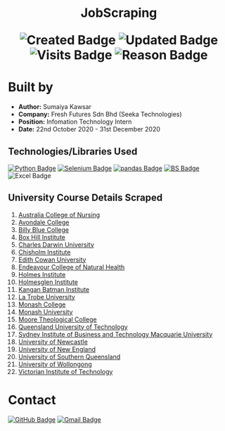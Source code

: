 <h1 align="center">JobScraping

 ![Created Badge](https://badges.pufler.dev/created/sumaiyakawsar/JobScraping?&style=plastic&color=black&labelColor=1AEE0B) ![Updated Badge](https://badges.pufler.dev/updated/sumaiyakawsar/JobScraping?&style=plastic&color=black&labelColor=0004FF) ![Visits Badge](https://badges.pufler.dev/visits/sumaiyakawsar/JobScraping?&style=plastic&color=black&labelColor=BF3F41)   ![Reason Badge](https://img.shields.io/badge/Internship_Project-10b981?style=plastic)

</h1>

# Built by
- **Author:** Sumaiya Kawsar
- **Company:** Fresh Futures Sdn Bhd (Seeka Technologies)
- **Position:** Infomation Technology Intern
- **Date:** 22nd October 2020 - 31st December 2020


## Technologies/Libraries Used
[![Python Badge](https://img.shields.io/badge/-Python-3776AB?style=flat&labelColor=black&logo=python&logoColor=3776AB)](https://docs.python.org/3/) [![Selenium Badge](https://img.shields.io/badge/-Selenium-43B02A?style=flat&labelColor=black&logo=selenium&logoColor=43B02A)](https://www.selenium.dev/documentation/en/getting_started/) [![pandas Badge](https://img.shields.io/badge/-Pandas-150458?style=flat&labelColor=black&logo=pandas&logoColor=150458)](https://pandas.pydata.org/pandas-docs/stable/user_guide/10min.html) [![BS Badge](https://img.shields.io/badge/-Beautiful_Soup-11303d?style=flat&labelColor=black&logoColor=11303d)](https://www.crummy.com/software/BeautifulSoup/bs4/doc/)![Excel Badge](https://img.shields.io/badge/-Microsoft_Excel-217346?style=flat&labelColor=black&logo=microsoftexcel&logoColor=217346)


 
## University Course Details Scraped
1. [Australia College of Nursing](https://github.com/sumaiyakawsar/JobScraping/tree/main/AustraliaCollegeofNursingScrape)
2. [Avondale College](https://github.com/sumaiyakawsar/JobScraping/tree/main/Avondale%20College)
3. [Billy Blue College](https://github.com/sumaiyakawsar/JobScraping/tree/main/BillyBlueScrape)
4. [Box Hill Institute](https://github.com/sumaiyakawsar/JobScraping/tree/main/BoxHillScrape)
5. [Charles Darwin University](https://github.com/sumaiyakawsar/JobScraping/tree/main/CDUScrape)
6. [Chisholm Institute](https://github.com/sumaiyakawsar/JobScraping/tree/main/ChisholmScrape)
7. [Edith Cowan University](https://github.com/sumaiyakawsar/JobScraping/tree/main/ECUScrape)
8. [Endeavour College of Natural Health](https://github.com/sumaiyakawsar/JobScraping/tree/main/EndeavourCNHScrape)
9. [Holmes Institute](https://github.com/sumaiyakawsar/JobScraping/tree/main/HolmesInstitute)
10. [Holmesglen Institute](https://github.com/sumaiyakawsar/JobScraping/tree/main/HolmesglenScrape)
11. [Kangan Batman Institute](https://github.com/sumaiyakawsar/JobScraping/tree/main/KanganScrape)
12. [La Trobe University](https://github.com/sumaiyakawsar/JobScraping/tree/main/LaTrobeScrape)
13. [Monash College](https://github.com/sumaiyakawsar/JobScraping/tree/main/MonashCollegeScrape)
14. [Monash University](https://github.com/sumaiyakawsar/JobScraping/tree/main/MonashScrape)
15. [Moore Theological College](https://github.com/sumaiyakawsar/JobScraping/tree/main/MooreScrape)
16. [Queensland University of Technology](https://github.com/sumaiyakawsar/JobScraping/tree/main/QUTScrape)
17. [Sydney Institute of Business and Technology Macquarie University](https://github.com/sumaiyakawsar/JobScraping/tree/main/SIBTScrape)
18. [University of Newcastle](https://github.com/sumaiyakawsar/JobScraping/tree/main/UNCScrap)
19. [University of New England](https://github.com/sumaiyakawsar/JobScraping/tree/main/UNEScrape)
20. [University of Southern Queensland](https://github.com/sumaiyakawsar/JobScraping/tree/main/USQScrape)
21. [University of Wollongong](https://github.com/sumaiyakawsar/JobScraping/tree/main/UWAscrape)
22. [Victorian Institute of Technology](https://github.com/sumaiyakawsar/JobScraping/tree/main/VITScrape)

# Contact
[![GitHub Badge](https://img.shields.io/badge/-@sumaiyakawsar-181717?style=plastic&labelColor=181717&logo=github&logoColor=white&link=https://github.com/sumaiyakawsar)](https://github.com/sumaiyakawsar) [![Gmail Badge](https://img.shields.io/badge/-sumaiya.kawsar693@gmail.com-c0392b?style=plastic&labelColor=c0392b&logo=gmail&logoColor=white)](mailto:sumaiyakawsar693@gmail.com)


